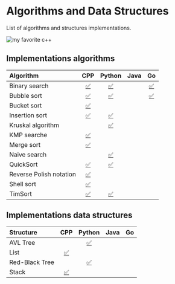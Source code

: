 # Algorithms and Data Structures

List of algorithms and  structures implementations.


![my favorite c++](https://github.com/MercyFlesh/images/blob/master/algorithms/myCpp.png)

## Implementations algorithms

|Algorithm|CPP|Python|Java|Go|
|:--------------|:----------------:|:----------------:|:----------------:|:----------------:|
|Binary search|[:white_check_mark:](/binary_search/binary_search.cpp)|[:white_check_mark:](/binary_search/binary_search.py)||[:white_check_mark:](/binary_search/binarySearch.go)|
|Bubble sort|[:white_check_mark:](/bubble_sort/bubble_sort.cpp)|[:white_check_mark:](/bubble_sort/bubble_sort.py)||[:white_check_mark:](/bubble_sort/bubbleSort.go)|
|Bucket sort|[:white_check_mark:](/bucket_sort/bucket_sort.cpp)||||
|Insertion sort|[:white_check_mark:](/insertion_sort/insertion_sort.cpp)|[:white_check_mark:](/insertion_sort/InsertionSort.py)|||
|Kruskal algorithm||[:white_check_mark:](kruskal_algorithm/Kraskal.py)|||
|KMP searche|[:white_check_mark:](kmp_search/KMP_search.cpp)||||
|Merge sort|[:white_check_mark:](/merge_sort/merge_sort.cpp)||||
|Naive search||[:white_check_mark:](/naive_search/naive_search.py)|||
|QuickSort|[:white_check_mark:](/quicksort/quicksort.cpp)|[:white_check_mark:](/quicksort/quicksort.py)|||
|Reverse Polish notation|[:white_check_mark:](reverse_Polish_notation/postfix_notation.cpp)||||
|Shell sort|[:white_check_mark:](shell_sort/shell_sort.cpp)||||
|TimSort|[:white_check_mark:](/timsort/timsort.cpp)|[:white_check_mark:](/timsort/timsort.py)|||


## Implementations data structures

|Structure|CPP|Python|Java|Go|
|:--------------|:----------------:|:----------------:|:----------------:|:----------------:|
|AVL Tree||[:white_check_mark:]()|||
|List|[:white_check_mark:](/list/MyList.h)||||
|Red-Black Tree||[:white_check_mark:](rb_tree/RB.py)|||
|Stack|[:white_check_mark:](stack/stack.h)||||